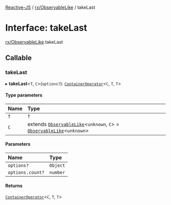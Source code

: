 [Reactive-JS](../README.md) / [rx/ObservableLike](../modules/rx_ObservableLike.md) / takeLast

# Interface: takeLast

[rx/ObservableLike](../modules/rx_ObservableLike.md).takeLast

## Callable

### takeLast

▸ **takeLast**<`T`, `C`\>(`options?`): [`ContainerOperator`](../modules/containers.md#containeroperator)<`C`, `T`, `T`\>

#### Type parameters

| Name | Type |
| :------ | :------ |
| `T` | `T` |
| `C` | extends [`ObservableLike`](rx.ObservableLike.md)<`unknown`, `C`\> = [`ObservableLike`](rx.ObservableLike.md)<`unknown`\> |

#### Parameters

| Name | Type |
| :------ | :------ |
| `options?` | `Object` |
| `options.count?` | `number` |

#### Returns

[`ContainerOperator`](../modules/containers.md#containeroperator)<`C`, `T`, `T`\>
